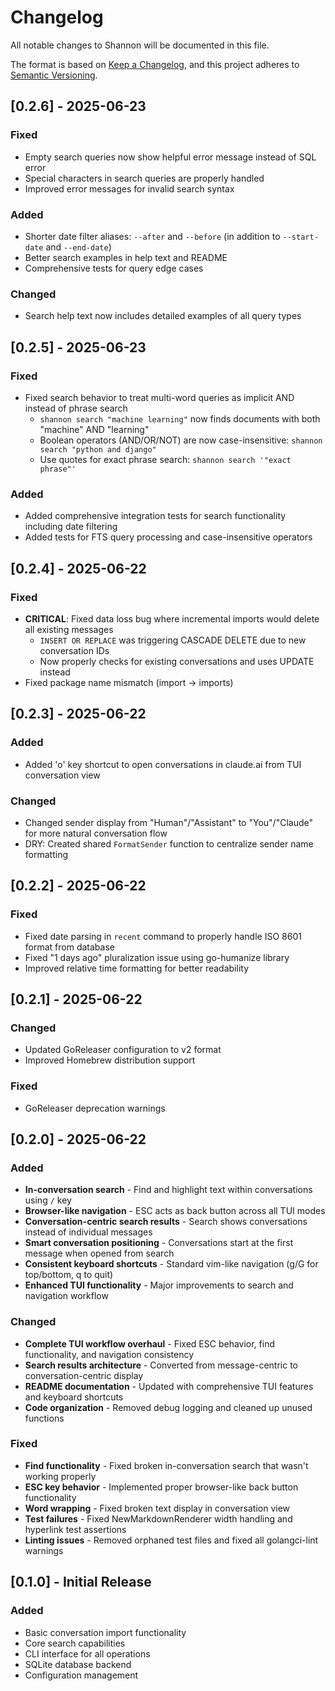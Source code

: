 # Changelog

All notable changes to Shannon will be documented in this file.

The format is based on [Keep a Changelog](https://keepachangelog.com/en/1.0.0/),
and this project adheres to [Semantic Versioning](https://semver.org/spec/v2.0.0.html).

## [0.2.6] - 2025-06-23

### Fixed
- Empty search queries now show helpful error message instead of SQL error
- Special characters in search queries are properly handled
- Improved error messages for invalid search syntax

### Added
- Shorter date filter aliases: `--after` and `--before` (in addition to `--start-date` and `--end-date`)
- Better search examples in help text and README
- Comprehensive tests for query edge cases

### Changed
- Search help text now includes detailed examples of all query types

## [0.2.5] - 2025-06-23

### Fixed
- Fixed search behavior to treat multi-word queries as implicit AND instead of phrase search
  - `shannon search "machine learning"` now finds documents with both "machine" AND "learning"
  - Boolean operators (AND/OR/NOT) are now case-insensitive: `shannon search "python and django"`
  - Use quotes for exact phrase search: `shannon search '"exact phrase"'`

### Added
- Added comprehensive integration tests for search functionality including date filtering
- Added tests for FTS query processing and case-insensitive operators

## [0.2.4] - 2025-06-22

### Fixed
- **CRITICAL**: Fixed data loss bug where incremental imports would delete all existing messages
  - `INSERT OR REPLACE` was triggering CASCADE DELETE due to new conversation IDs
  - Now properly checks for existing conversations and uses UPDATE instead
- Fixed package name mismatch (import -> imports)

## [0.2.3] - 2025-06-22

### Added
- Added 'o' key shortcut to open conversations in claude.ai from TUI conversation view

### Changed
- Changed sender display from "Human"/"Assistant" to "You"/"Claude" for more natural conversation flow
- DRY: Created shared `FormatSender` function to centralize sender name formatting

## [0.2.2] - 2025-06-22

### Fixed
- Fixed date parsing in `recent` command to properly handle ISO 8601 format from database
- Fixed "1 days ago" pluralization issue using go-humanize library
- Improved relative time formatting for better readability

## [0.2.1] - 2025-06-22

### Changed
- Updated GoReleaser configuration to v2 format
- Improved Homebrew distribution support

### Fixed
- GoReleaser deprecation warnings

## [0.2.0] - 2025-06-22

### Added
- **In-conversation search** - Find and highlight text within conversations using `/` key
- **Browser-like navigation** - ESC acts as back button across all TUI modes
- **Conversation-centric search results** - Search shows conversations instead of individual messages
- **Smart conversation positioning** - Conversations start at the first message when opened from search
- **Consistent keyboard shortcuts** - Standard vim-like navigation (g/G for top/bottom, q to quit)
- **Enhanced TUI functionality** - Major improvements to search and navigation workflow

### Changed
- **Complete TUI workflow overhaul** - Fixed ESC behavior, find functionality, and navigation consistency
- **Search results architecture** - Converted from message-centric to conversation-centric display
- **README documentation** - Updated with comprehensive TUI features and keyboard shortcuts
- **Code organization** - Removed debug logging and cleaned up unused functions

### Fixed
- **Find functionality** - Fixed broken in-conversation search that wasn't working properly
- **ESC key behavior** - Implemented proper browser-like back button functionality
- **Word wrapping** - Fixed broken text display in conversation view
- **Test failures** - Fixed NewMarkdownRenderer width handling and hyperlink test assertions
- **Linting issues** - Removed orphaned test files and fixed all golangci-lint warnings

## [0.1.0] - Initial Release

### Added
- Basic conversation import functionality
- Core search capabilities
- CLI interface for all operations
- SQLite database backend
- Configuration management